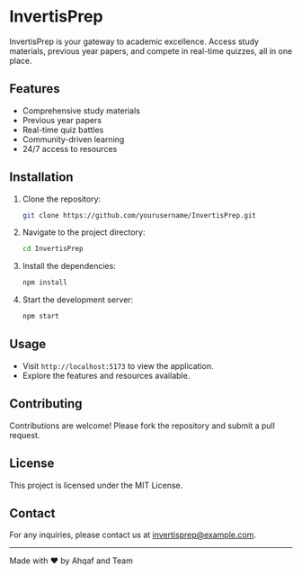 # InvertisPrep

InvertisPrep is your gateway to academic excellence. Access study materials, previous year papers, and compete in real-time quizzes, all in one place.

## Features
- Comprehensive study materials
- Previous year papers
- Real-time quiz battles
- Community-driven learning
- 24/7 access to resources

## Installation

1. Clone the repository:
   ```bash
   git clone https://github.com/yourusername/InvertisPrep.git
   ```

2. Navigate to the project directory:
   ```bash
   cd InvertisPrep
   ```

3. Install the dependencies:
   ```bash
   npm install
   ```

4. Start the development server:
   ```bash
   npm start
   ```

## Usage

- Visit `http://localhost:5173` to view the application.
- Explore the features and resources available.

## Contributing

Contributions are welcome! Please fork the repository and submit a pull request.

## License

This project is licensed under the MIT License.

## Contact

For any inquiries, please contact us at invertisprep@example.com.

---

Made with ❤️ by Ahqaf and Team
